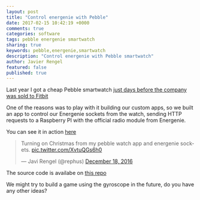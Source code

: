 ```yaml
---
layout: post
title: "Control energenie with Pebble"
date: 2017-02-15 10:42:19 +0000
comments: true
categories: software
tags: pebble energenie smartwatch
sharing: true
keywords: pebble,energenie,smartwatch
description: "Control energenie with Pebble smartwatch"
author: Javier Rengel
featured: false
published: true
---
```


Last year I got a cheap Pebble smartwatch
[just days before the company was sold to Fitbit](https://twitter.com/rephus/status/806522854699372546)

One of the reasons was to play with it building our custom apps,
so we built an app to control our Energenie sockets from the watch,
sending HTTP requests to a Raspberry PI with the official radio module from Energenie.

You can see it in action [here](https://twitter.com/rephus/status/810630836697649152)

<blockquote class="twitter-tweet" data-lang="en"><p lang="en" dir="ltr">Turning on Christmas from my pebble watch app and energenie sockets. <a href="https://t.co/XvtuQGs6h0">pic.twitter.com/XvtuQGs6h0</a></p>&mdash; Javi Rengel (@rephus) <a href="https://twitter.com/rephus/status/810630836697649152">December 18, 2016</a></blockquote>
<script async src="//platform.twitter.com/widgets.js" charset="utf-8"></script>

The source code is availabe on [this repo](https://github.com/rephus/pebble-energenie)

We might try to build a game using the gyroscope in the future,
do you have any other ideas?
